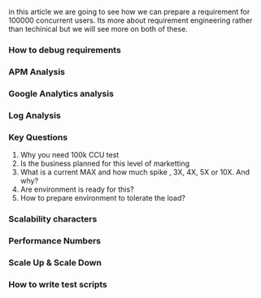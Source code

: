 in this article we are going to see how we can prepare a requirement for 100000 concurrent users. Its more about requirement engineering rather than techinical but we will see more on both of these.

### How to debug requirements 

### APM Analysis

### Google Analytics analysis 

### Log Analysis 

### Key Questions
1. Why you need 100k CCU test
2. Is the business planned for this level of marketting 
3. What is a current MAX and how much spike , 3X, 4X, 5X or 10X. And why? 
4. Are environment is ready for this?
5. How to prepare environment to tolerate the load? 

### Scalability characters

### Performance Numbers

### Scale Up & Scale Down 

### How to write test scripts


